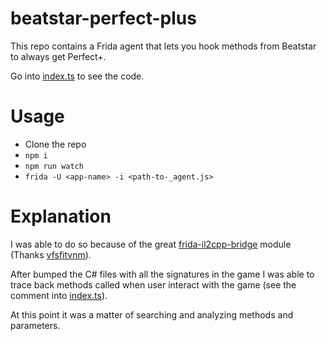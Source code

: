 # beatstar-perfect-plus

This repo contains a Frida agent that lets you hook methods from Beatstar to always get Perfect+.

Go into [index.ts](agent/index.ts) to see the code.

# Usage

- Clone the repo
- `npm i`
- `npm run watch`
- `frida -U <app-name> -i <path-to-_agent.js>`

# Explanation

I was able to do so because of the great [frida-il2cpp-bridge](https://github.com/vfsfitvnm/frida-il2cpp-bridge) module (Thanks [vfsfitvnm](https://github.com/vfsfitvnm)).

After bumped the C# files with all the signatures in the game I was able to trace back methods called when user interact with the game (see the comment into [index.ts](agent/index.ts)).

At this point it was a matter of searching and analyzing methods and parameters.